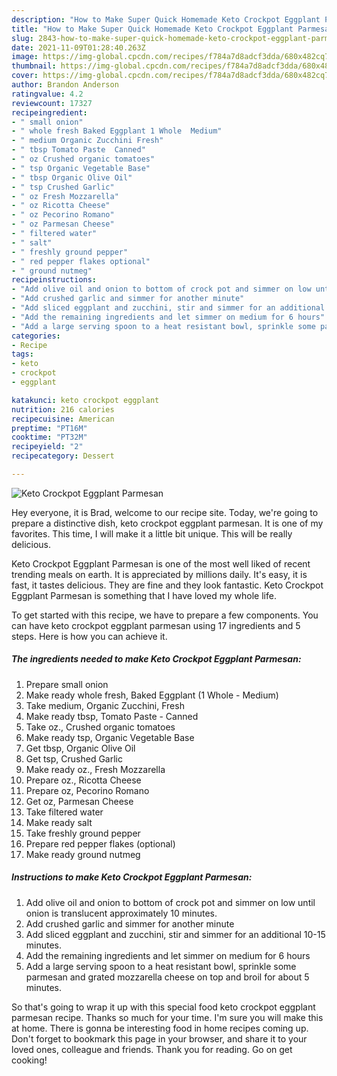 ```yaml
---
description: "How to Make Super Quick Homemade Keto Crockpot Eggplant Parmesan"
title: "How to Make Super Quick Homemade Keto Crockpot Eggplant Parmesan"
slug: 2843-how-to-make-super-quick-homemade-keto-crockpot-eggplant-parmesan
date: 2021-11-09T01:28:40.263Z
image: https://img-global.cpcdn.com/recipes/f784a7d8adcf3dda/680x482cq70/keto-crockpot-eggplant-parmesan-recipe-main-photo.jpg
thumbnail: https://img-global.cpcdn.com/recipes/f784a7d8adcf3dda/680x482cq70/keto-crockpot-eggplant-parmesan-recipe-main-photo.jpg
cover: https://img-global.cpcdn.com/recipes/f784a7d8adcf3dda/680x482cq70/keto-crockpot-eggplant-parmesan-recipe-main-photo.jpg
author: Brandon Anderson
ratingvalue: 4.2
reviewcount: 17327
recipeingredient:
- " small onion"
- " whole fresh Baked Eggplant 1 Whole  Medium"
- " medium Organic Zucchini Fresh"
- " tbsp Tomato Paste  Canned"
- " oz Crushed organic tomatoes"
- " tsp Organic Vegetable Base"
- " tbsp Organic Olive Oil"
- " tsp Crushed Garlic"
- " oz Fresh Mozzarella"
- " oz Ricotta Cheese"
- " oz Pecorino Romano"
- " oz Parmesan Cheese"
- " filtered water"
- " salt"
- " freshly ground pepper"
- " red pepper flakes optional"
- " ground nutmeg"
recipeinstructions:
- "Add olive oil and onion to bottom of crock pot and simmer on low until onion is translucent approximately 10 minutes."
- "Add crushed garlic and simmer for another minute"
- "Add sliced eggplant and zucchini, stir and simmer for an additional 10-15 minutes."
- "Add the remaining ingredients and let simmer on medium for 6 hours"
- "Add a large serving spoon to a heat resistant bowl, sprinkle some parmesan and grated mozzarella cheese on top and broil for about 5 minutes."
categories:
- Recipe
tags:
- keto
- crockpot
- eggplant

katakunci: keto crockpot eggplant 
nutrition: 216 calories
recipecuisine: American
preptime: "PT16M"
cooktime: "PT32M"
recipeyield: "2"
recipecategory: Dessert

---
```



![Keto Crockpot Eggplant Parmesan](https://img-global.cpcdn.com/recipes/f784a7d8adcf3dda/680x482cq70/keto-crockpot-eggplant-parmesan-recipe-main-photo.jpg)

Hey everyone, it is Brad, welcome to our recipe site. Today, we're going to prepare a distinctive dish, keto crockpot eggplant parmesan. It is one of my favorites. This time, I will make it a little bit unique. This will be really delicious.

Keto Crockpot Eggplant Parmesan is one of the most well liked of recent trending meals on earth. It is appreciated by millions daily. It's easy, it is fast, it tastes delicious. They are fine and they look fantastic. Keto Crockpot Eggplant Parmesan is something that I have loved my whole life.




To get started with this recipe, we have to prepare a few components. You can have keto crockpot eggplant parmesan using 17 ingredients and 5 steps. Here is how you can achieve it.

<!--inarticleads1-->

##### The ingredients needed to make Keto Crockpot Eggplant Parmesan:

1. Prepare  small onion
1. Make ready  whole fresh, Baked Eggplant (1 Whole - Medium)
1. Take  medium, Organic Zucchini, Fresh
1. Make ready  tbsp, Tomato Paste - Canned
1. Take  oz., Crushed organic tomatoes
1. Make ready  tsp, Organic Vegetable Base
1. Get  tbsp, Organic Olive Oil
1. Get  tsp, Crushed Garlic
1. Make ready  oz., Fresh Mozzarella
1. Prepare  oz., Ricotta Cheese
1. Prepare  oz, Pecorino Romano
1. Get  oz, Parmesan Cheese
1. Take  filtered water
1. Make ready  salt
1. Take  freshly ground pepper
1. Prepare  red pepper flakes (optional)
1. Make ready  ground nutmeg




<!--inarticleads2-->

##### Instructions to make Keto Crockpot Eggplant Parmesan:

1. Add olive oil and onion to bottom of crock pot and simmer on low until onion is translucent approximately 10 minutes.
1. Add crushed garlic and simmer for another minute
1. Add sliced eggplant and zucchini, stir and simmer for an additional 10-15 minutes.
1. Add the remaining ingredients and let simmer on medium for 6 hours
1. Add a large serving spoon to a heat resistant bowl, sprinkle some parmesan and grated mozzarella cheese on top and broil for about 5 minutes.




So that's going to wrap it up with this special food keto crockpot eggplant parmesan recipe. Thanks so much for your time. I'm sure you will make this at home. There is gonna be interesting food in home recipes coming up. Don't forget to bookmark this page in your browser, and share it to your loved ones, colleague and friends. Thank you for reading. Go on get cooking!
